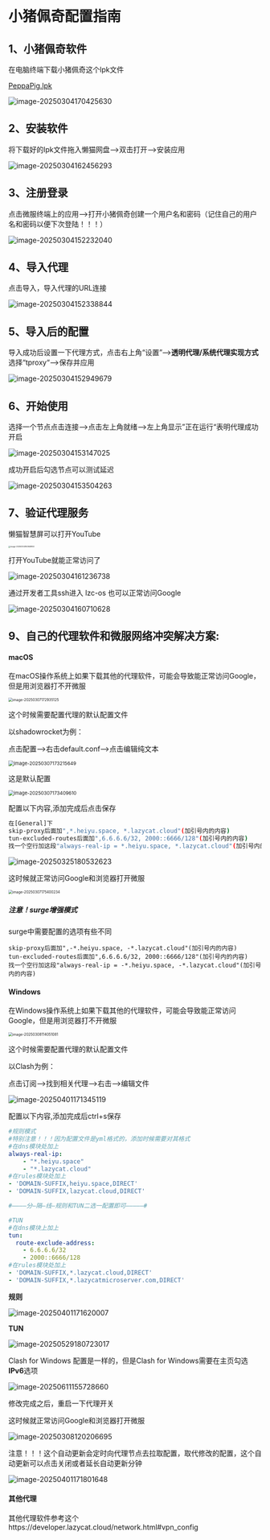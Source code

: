 # 小猪佩奇配置指南


## 1、小猪佩奇软件

在电脑终端下载小猪佩奇这个lpk文件

[PeppaPig.lpk](https://github.com/wlabbyflower/peppapigconfigurationguide/blob/main/PeppaPigConfigurationGuide/PeppaPig.lpk)

![image-20250304170425630](https://gitee.com/wlabby/wlabby/raw/master/20250305222154109.png)

## 2、安装软件

将下载好的lpk文件拖入懒猫网盘——>双击打开——>安装应用

![image-20250304162456293](https://gitee.com/wlabby/wlabby/raw/master/20250305222154110.png)

## 3、注册登录

点击微服终端上的应用——>打开小猪佩奇创建一个用户名和密码（记住自己的用户名和密码以便下次登陆！！！）

![image-20250304152232040](https://gitee.com/wlabby/wlabby/raw/master/20250305222154111.png)

## 4、导入代理

点击导入，导入代理的URL连接

![image-20250304152338844](https://gitee.com/wlabby/wlabby/raw/master/20250305222154112.png)

## 5、导入后的配置

导入成功后设置一下代理方式，点击右上角“设置”——>**透明代理/系统代理实现方式**选择“tproxy“——>保存并应用

![image-20250304152949679](https://gitee.com/wlabby/wlabby/raw/master/20250305222154113.png)

## 6、开始使用

选择一个节点点击连接——>点击左上角就绪——>左上角显示”正在运行“表明代理成功开启

![image-20250304153147025](https://gitee.com/wlabby/wlabby/raw/master/20250305222154114.png)

成功开启后勾选节点可以测试延迟

![image-20250304153504263](https://gitee.com/wlabby/wlabby/raw/master/20250305222154115.png)

## 7、验证代理服务

懒猫智慧屏可以打开YouTube

<img src="https://gitee.com/wlabby/wlabby/raw/master/20250305222154116.png" alt="image-20250304160949850" style="zoom: 25%;" />    

打开YouTube就能正常访问了

![image-20250304161236738](https://gitee.com/wlabby/wlabby/raw/master/20250305222154117.png)

通过开发者工具ssh进入 lzc-os 也可以正常访问Google

![image-20250304160710628](https://gitee.com/wlabby/wlabby/raw/master/20250305222154118.png)

## 9、自己的代理软件和微服网络冲突解决方案:

#### macOS

在macOS操作系统上如果下载其他的代理软件，可能会导致能正常访问Google，但是用浏览器打不开微服

<img src="https://lzc-playground-1301583638.cos.ap-chengdu.myqcloud.com/guidelines/395/20250307172935201.png?imageSlim" alt="image-20250307172935125" style="zoom: 50%;" />

这个时候需要配置代理的默认配置文件

以shadowrocket为例：

点击配置——>右击default.conf——>点击编辑纯文本

<img src="https://lzc-playground-1301583638.cos.ap-chengdu.myqcloud.com/guidelines/395/20250307173215698.png?imageSlim" alt="image-20250307173215649" style="zoom:67%;" /> 

这是默认配置

<img src="https://lzc-playground-1301583638.cos.ap-chengdu.myqcloud.com/guidelines/395/20250307173409681.png?imageSlim" alt="image-20250307173409610" style="zoom:67%;" /> 

配置以下内容,添加完成后点击保存

```bash
在[General]下
skip-proxy后面加",*.heiyu.space, *.lazycat.cloud"(加引号内的内容)
tun-excluded-routes后面加",6.6.6.6/32, 2000::6666/128"(加引号内的内容)
找一个空行加这段"always-real-ip = *.heiyu.space, *.lazycat.cloud"(加引号内的内容)
```

![image-20250325180532623](https://lzc-playground-1301583638.cos.ap-chengdu.myqcloud.com/guidelines/395/20250325180532683.png?imageSlim) 

这时候就正常访问Google和浏览器打开微服

<img src="https://lzc-playground-1301583638.cos.ap-chengdu.myqcloud.com/guidelines/395/20250307175400319.png?imageSlim" alt="image-20250307175400234" style="zoom: 50%;" />

##### 注意！surge增强模式

surge中需要配置的选项有些不同

```
skip-proxy后面加",-*.heiyu.space, -*.lazycat.cloud"(加引号内的内容)
tun-excluded-routes后面加",6.6.6.6/32, 2000::6666/128"(加引号内的内容)
找一个空行加这段"always-real-ip = -*.heiyu.space, -*.lazycat.cloud"(加引号内的内容)
```

####  Windows

在Windows操作系统上如果下载其他的代理软件，可能会导致能正常访问Google，但是用浏览器打不开微服

<img src="https://lzc-playground-1301583638.cos.ap-chengdu.myqcloud.com/guidelines/395/20250308114051160.png?imageSlim" alt="image-20250308114051081" style="zoom: 50%;" />

这个时候需要配置代理的默认配置文件

以Clash为例：

点击订阅——>找到相关代理——>右击——>编辑文件

![image-20250401171345119](https://lzc-playground-1301583638.cos.ap-chengdu.myqcloud.com/guidelines/395/20250401171345218.png?imageSlim)

配置以下内容,添加完成后ctrl+s保存

```yaml
#规则模式
#特别注意！！！因为配置文件是yml格式的，添加时候需要对其格式
#在dns模块处加上
always-real-ip:
    - "*.heiyu.space"
    - "*.lazycat.cloud"
#在rules模块处加上
- 'DOMAIN-SUFFIX,heiyu.space,DIRECT'
- 'DOMAIN-SUFFIX,lazycat.cloud,DIRECT'

#————分—隔—线—规则和TUN二选一配置即可—————#

#TUN
#在dns模块上加上
tun:
  route-exclude-address:
    - 6.6.6.6/32
    - 2000::6666/128
#在rules模块处加上
- 'DOMAIN-SUFFIX,*.lazycat.cloud,DIRECT'
- 'DOMAIN-SUFFIX,*.lazycatmicroserver.com,DIRECT'
```

**规则**

![image-20250401171620007](https://lzc-playground-1301583638.cos.ap-chengdu.myqcloud.com/guidelines/395/20250401171620106.png?imageSlim)

**TUN**

![image-20250529180723017](https://lzc-playground-1301583638.cos.ap-chengdu.myqcloud.com/guidelines/395/20250529180723278.png?imageSlim)

Clash for Windows 配置是一样的，但是Clash for Windows需要在主页勾选**IPv6**选项

![image-20250611155728660](https://lzc-playground-1301583638.cos.ap-chengdu.myqcloud.com/guidelines/395/202506111557767.png)

修改完成之后，重启一下代理开关

这时候就正常访问Google和浏览器打开微服

![image-20250308120206695](https://lzc-playground-1301583638.cos.ap-chengdu.myqcloud.com/guidelines/395/20250308120206766.png?imageSlim)

注意！！！这个自动更新会定时向代理节点去拉取配置，取代修改的配置，这个自动更新可以点击关闭或者延长自动更新分钟

![image-20250401171801648](https://lzc-playground-1301583638.cos.ap-chengdu.myqcloud.com/guidelines/395/20250401171801743.png?imageSlim)

#### 其他代理

其他代理软件参考这个https://developer.lazycat.cloud/network.html#vpn_config

